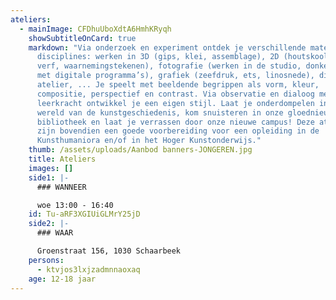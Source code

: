 ```yaml
---
ateliers:
  - mainImage: CFDhuUboXdtA6HmhKRyqh
    showSubtitleOnCard: true
    markdown: "Via onderzoek en experiment ontdek je verschillende materialen en
      disciplines: werken in 3D (gips, klei, assemblage), 2D (houtskool, bister,
      verf, waarnemingstekenen), fotografie (werken in de studio, donkere kamer,
      met digitale programma’s), grafiek (zeefdruk, ets, linosnede), digitaal
      atelier, ... Je speelt met beeldende begrippen als vorm, kleur,
      compositie, perspectief en contrast. Via observatie en dialoog met je
      leerkracht ontwikkel je een eigen stijl. Laat je onderdompelen in de rijke
      wereld van de kunstgeschiedenis, kom snuisteren in onze gloednieuwe
      bibliotheek en laat je verrassen door onze nieuwe campus! Deze ateliers
      zijn bovendien een goede voorbereiding voor een opleiding in de
      Kunsthumaniora en/of in het Hoger Kunstonderwijs."
    thumb: /assets/uploads/Aanbod banners-JONGEREN.jpg
    title: Ateliers
    images: []
    side1: |-
      ### WANNEER

      woe 13:00 - 16:40
    id: Tu-aRF3XGIUiGLMrY25jD
    side2: |-
      ### WAAR

      Groenstraat 156, 1030 Schaarbeek
    persons:
      - ktvjos3lxjzadmnnaoxaq
    age: 12-18 jaar
---
```

